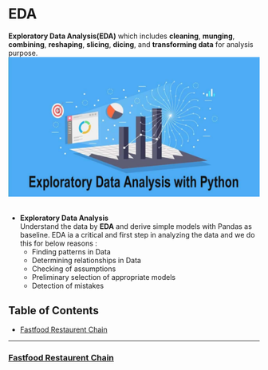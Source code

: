 # EDA

__Exploratory Data Analysis(EDA)__ which includes __cleaning__, __munging__, __combining__, __reshaping__, __slicing__, __dicing__, and __transforming data__ for analysis purpose.
![images.jpg](images/eda.jpg)<br><br>
* __Exploratory Data Analysis__ <br/>
Understand the data by __EDA__ and derive simple models with Pandas as baseline.
EDA ia a critical and first step in analyzing the data and we do this for below reasons :
    - Finding patterns in Data
    - Determining relationships in Data
    - Checking of assumptions
    - Preliminary selection of appropriate models
    - Detection of mistakes 

## Table of Contents
- [Fastfood Restaurent Chain](#section1)<br>

___
<a id=section1></a>
### [Fastfood Restaurent Chain](./FASTFOOD_REST)
